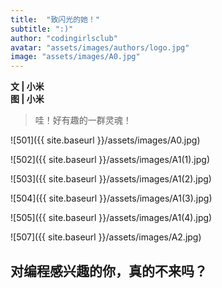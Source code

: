 ```yaml
---
title:  "致闪光的她！"
subtitle: ":)"
author: "codingirlsclub"
avatar: "assets/images/authors/logo.jpg"
image: "assets/images/A0.jpg"
---
```


**文 | 小米**  
**图 | 小米**  

> 哇！好有趣的一群灵魂！
>        



![501]({{ site.baseurl }}/assets/images/A0.jpg)



![502]({{ site.baseurl }}/assets/images/A1(1).jpg)




![503]({{ site.baseurl }}/assets/images/A1(2).jpg)

 

![504]({{ site.baseurl }}/assets/images/A1(3).jpg)

  

![505]({{ site.baseurl }}/assets/images/A1(4).jpg)



![507]({{ site.baseurl }}/assets/images/A2.jpg)

## 对编程感兴趣的你，真的不来吗？  







